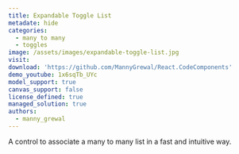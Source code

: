 ```yaml
---
title: Expandable Toggle List
metadate: hide
categories:
  - many to many
  - toggles
image: /assets/images/expandable-toggle-list.jpg
visit: 
download: 'https://github.com/MannyGrewal/React.CodeComponents'
demo_youtube: 1x6sqTb_UYc
model_support: true
canvas_support: false
license_defined: true
managed_solution: true
authors:
  - manny_grewal
---
```

A control to associate a many to many list in a fast and intuitive way.

